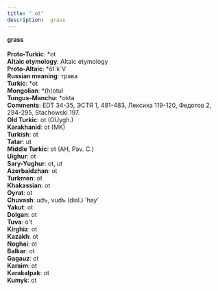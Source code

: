 ```yaml
---
title: " ot"
description:  grass
---
```

<p data-pagefind-weight="0.5">
<strong> grass</strong><br><br>
<strong>Proto-Turkic</strong>:  *ot<br>
<strong>Altaic etymology</strong>:  Altaic etymology<br>
<strong> Proto-Altaic</strong>:  *ŏt`k`V<br>
<strong>Russian meaning</strong>:  трава<br>
<strong>Turkic</strong>:  *ot<br>
<strong>Mongolian</strong>:  *(h)otul<br>
<strong>Tungus-Manchu</strong>:  *okta<br>
<strong>Comments</strong>:  EDT 34-35, ЭСТЯ 1, 481-483, Лексика 119-120, Федотов 2, 294-295, Stachowski 197.<br>
<strong>Old Turkic</strong>:  ot (OUygh.)<br>
<strong>Karakhanid</strong>:  ot (MK)<br>
<strong>Turkish</strong>:  ot<br>
<strong>Tatar</strong>:  ut<br>
<strong>Middle Turkic</strong>:  ot (AH, Pav. C.)<br>
<strong>Uighur</strong>:  ot<br>
<strong>Sary-Yughur</strong>:  ot, ut<br>
<strong>Azerbaidzhan</strong>:  ot<br>
<strong>Turkmen</strong>:  ot<br>
<strong>Khakassian</strong>:  ot<br>
<strong>Oyrat</strong>:  ot<br>
<strong>Chuvash</strong>:  udъ, vudъ (dial.) 'hay'<br>
<strong>Yakut</strong>:  ot<br>
<strong>Dolgan</strong>:  ot<br>
<strong>Tuva</strong>:  o't<br>
<strong>Kirghiz</strong>:  ot<br>
<strong>Kazakh</strong>:  ot<br>
<strong>Noghai</strong>:  ot<br>
<strong>Balkar</strong>:  ot<br>
<strong>Gagauz</strong>:  ot<br>
<strong>Karaim</strong>:  ot<br>
<strong>Karakalpak</strong>:  ot<br>
<strong>Kumyk</strong>:  ot<br>

</p>
